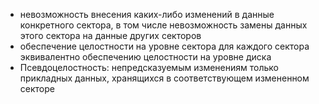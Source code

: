- невозможность внесения каких-либо изменений в данные конкретного сектора, в том числе невозможность замены данных этого сектора на данные других секторов
- обеспечение целостности на уровне сектора для каждого сектора эквивалентно обеспечению целостности на уровне диска
- Псевдоцелостность: непредсказуемым изменениям только прикладных данных, хранящихся в соответствующем измененном секторе
